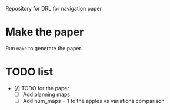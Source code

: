 Repository for DRL for navigation paper

# Make the paper
Run `make` to generate the paper.


# TODO list
* [/] TODO for the paper
  + [ ] Add planning maps
  + [ ] Add num_maps = 1 to the apples vs variations comparison
